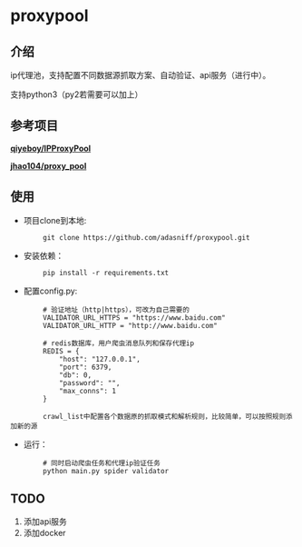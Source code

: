 # proxypool
## 介绍
ip代理池，支持配置不同数据源抓取方案、自动验证、api服务（进行中）。

支持python3（py2若需要可以加上）

## 参考项目
[**qiyeboy/IPProxyPool**](https://github.com/qiyeboy/IPProxyPool)

[**jhao104/proxy_pool**](https://github.com/jhao104/proxy_pool)

## 使用
- 项目clone到本地:

```shell
        git clone https://github.com/adasniff/proxypool.git
```

- 安装依赖：

```shell
        pip install -r requirements.txt
```

- 配置config.py:

```shell
        # 验证地址（http|https），可改为自己需要的
        VALIDATOR_URL_HTTPS = "https://www.baidu.com"
        VALIDATOR_URL_HTTP = "http://www.baidu.com"

        # redis数据库，用户爬虫消息队列和保存代理ip
        REDIS = {
            "host": "127.0.0.1",
            "port": 6379,
            "db": 0,
            "password": "",
            "max_conns": 1
        }

        crawl_list中配置各个数据原的抓取模式和解析规则，比较简单，可以按照规则添加新的源
```

- 运行：

```shell
        # 同时启动爬虫任务和代理ip验证任务
        python main.py spider validator
```

## TODO

1. 添加api服务
2. 添加docker






